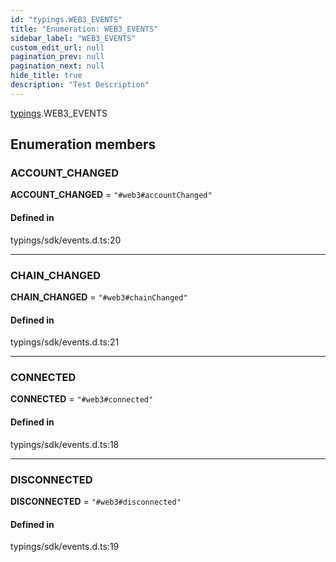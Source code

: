 ```yaml
---
id: "typings.WEB3_EVENTS"
title: "Enumeration: WEB3_EVENTS"
sidebar_label: "WEB3_EVENTS"
custom_edit_url: null
pagination_prev: null
pagination_next: null
hide_title: true
description: "Test Description"
---
```


[typings](../namespaces/typings.md).WEB3_EVENTS

## Enumeration members

### ACCOUNT\_CHANGED

 **ACCOUNT\_CHANGED** = `"#web3#accountChanged"`

#### Defined in

typings/sdk/events.d.ts:20

___

### CHAIN\_CHANGED

 **CHAIN\_CHANGED** = `"#web3#chainChanged"`

#### Defined in

typings/sdk/events.d.ts:21

___

### CONNECTED

 **CONNECTED** = `"#web3#connected"`

#### Defined in

typings/sdk/events.d.ts:18

___

### DISCONNECTED

 **DISCONNECTED** = `"#web3#disconnected"`

#### Defined in

typings/sdk/events.d.ts:19
